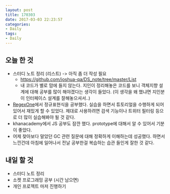 ```yaml
---
layout: post
title: 170303
date: 2017-03-03 22:23:57
categories:
- Daily
tags:
- Daily
---
```


## 오늘 한 것

* 스터디 노트 정리 (리스트) -> 아직 좀 더 작성 필요
  * https://github.com/joshua-qa/DS_note/tree/master/List
  * 내 코드가 별로 맘에 들지 않는다. 지인이 정리해놓은 코드를 보니 객체지향 설계에 대해 공부를 많이 해야겠다는 생각이 들었다. (이 생각을 왜 했냐면 지인분이 인터페이스 설계를 잘해놓으셔서..)
* [RegexOne](https://regexone.com/)에서 정규표현식을 공부했다. 실습을 하면서 튜토리얼을 수행하게 되어 있어서 재밌게 할 수 있었다. 제대로 사용하려면 검색 기능이나 트위터 필터링 등으로 더 많이 실습해봐야 될 것 같다.
* khanacademy에서 JS 공부도 잠깐 했다. prototype에 대해서 알 수 있어서 기분이 좋았다.
* 어제 찾아보다 말았던 GC 관련 질문에 대해 정확하게 이해하는데 성공했다. 하면서 느낀건데 아침에 일어나서 전날 공부한걸 복습하는 습관 들인게 잘한 것 같다.



## 내일 할 것

* 스터디 노트 정리
* 소켓 프로그래밍 공부 (시간 남으면)
* 개인 프로젝트 마저 진행하기

